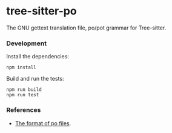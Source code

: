 tree-sitter-po
==============

The GNU gettext translation file, po/pot grammar for Tree-sitter.

### Development

Install the dependencies:

    npm install

Build and run the tests:

    npm run build
    npm run test

### References

- [The format of po files](https://www.gnu.org/software/gettext/manual/html_node/PO-Files.html).

